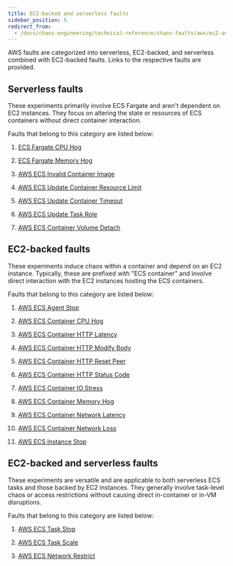 ```yaml
---
title: EC2-backed and serverless faults
sidebar_position: 5
redirect_from:
  - /docs/chaos-engineering/technical-reference/chaos-faults/aws/ec2-and-serverless-faults
---
```


AWS faults are categorized into serverless, EC2-backed, and serverless combined with EC2-backed faults. Links to the respective faults are provided.

## Serverless faults

These experiments primarily involve ECS Fargate and aren't dependent on EC2 instances. They focus on altering the state or resources of ECS containers without direct container interaction.

Faults that belong to this category are listed below:

1. [ECS Fargate CPU Hog](./ecs-fargate-cpu-hog.md)

2. [ECS Fargate Memory Hog](./ecs-fargate-memory-hog.md)

3. [AWS ECS Invalid Container Image](./ecs-invalid-container-image.md)

4. [AWS ECS Update Container Resource Limit](./ecs-update-container-resource-limit.md)

5. [AWS ECS Update Container Timeout](./ecs-update-container-timeout.md)

6. [AWS ECS Update Task Role](./ecs-update-task-role.md)

7. [AWS ECS Container Volume Detach](./ecs-container-volume-detach.md)

## EC2-backed faults

These experiments induce chaos within a container and depend on an EC2 instance. Typically, these are prefixed with "ECS container" and involve direct interaction with the EC2 instances hosting the ECS containers.

Faults that belong to this category are listed below:

1. [AWS ECS Agent Stop](./ecs-agent-stop.md)

2. [AWS ECS Container CPU Hog](./ecs-container-cpu-hog.md)

3. [AWS ECS Container HTTP Latency](./ecs-container-http-latency.md)

4. [AWS ECS Container HTTP Modify Body](./ecs-container-http-modify-body.md)

5. [AWS ECS Container HTTP Reset Peer](./ecs-container-http-reset-peer.md)

6. [AWS ECS Container HTTP Status Code](./ecs-container-http-status-code.md)

7. [AWS ECS Container IO Stress](./ecs-container-io-stress.md)

8. [AWS ECS Container Memory Hog](./ecs-container-memory-hog.md)

9. [AWS ECS Container Network Latency](./ecs-container-network-latency.md)

10. [AWS ECS Container Network Loss](./ecs-container-network-loss.md)

11. [AWS ECS Instance Stop](./ecs-instance-stop.md)

## EC2-backed and serverless faults

These experiments are versatile and are applicable to both serverless ECS tasks and those backed by EC2 instances. They generally involve task-level chaos or access restrictions without causing direct in-container or in-VM disruptions.

Faults that belong to this category are listed below:

1. [AWS ECS Task Stop](./ecs-task-stop.md)

2. [AWS ECS Task Scale](./ecs-task-scale.md)

3. [AWS ECS Network Restrict](./ecs-network-restrict.md)

